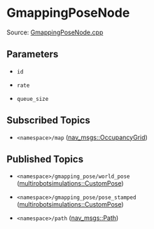 # GmappingPoseNode

Source: [GmappingPoseNode.cpp](../../src/multirobotexploration/source/localization/GmappingPoseNode.cpp)

## Parameters

* ```id```

* ```rate```

* ```queue_size```

## Subscribed Topics

* ```<namespace>/map``` ([nav_msgs::OccupancyGrid](https://docs.ros.org/en/api/nav_msgs/html/msg/OccupancyGrid.html))

## Published Topics

* ```<namespace>/gmapping_pose/world_pose``` ([multirobotsimulations::CustomPose](../../src/multirobotsimulations/msg/CustomPose.msg))

* ```<namespace>/gmapping_pose/pose_stamped``` ([multirobotsimulations::CustomPose](../../src/multirobotsimulations/msg/CustomPose.msg))

* ```<namespace>/path``` ([nav_msgs::Path](https://docs.ros.org/en/api/nav_msgs/html/msg/Path.html))

<!-- ## Published Transforms

* ```odom``` -->
